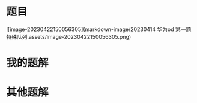 # 题目

![image-20230422150056305](markdown-image/20230414 华为od 第一题 特殊队列.assets/image-20230422150056305.png)

# 我的题解







# 其他题解

